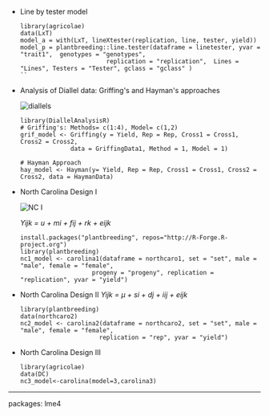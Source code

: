 

- Line by tester model
  ```
  library(agricolae)
  data(LxT)
  model_a = with(LxT, lineXtester(replication, line, tester, yield))
  model_p = plantbreeding::line.tester(dataframe = linetester, yvar = "trait1",  genotypes = "genotypes", 
                          replication = "replication",  Lines = "Lines", Testers = "Tester", gclass = "gclass" )
  ``
- Analysis of Diallel data: Griffing's and Hayman's approaches

  ![diallels](https://github.com/lagvier/R4A/blob/master/images/diallels.PNG)
  ```
  library(DiallelAnalysisR)
  # Griffing's: Methods= c(1:4), Model= c(1,2)
  grif_model <- Griffing(y = Yield, Rep = Rep, Cross1 = Cross1, Cross2 = Cross2, 
                data = GriffingData1, Method = 1, Model = 1)
  
  # Hayman Approach
  hay_model <- Hayman(y= Yield, Rep = Rep, Cross1 = Cross1, Cross2 = Cross2, data = HaymanData)

  ````
- North Carolina Design I

  ![NC I](https://github.com/lagvier/R4A/blob/master/images/nc1.PNG)
  
  _Yijk = u + mi + fij + rk + eijk_
  ```
  install.packages("plantbreeding", repos="http://R-Forge.R-project.org")
  library(plantbreeding)
  nc1_model <- carolina1(dataframe = northcaro1, set = "set", male = "male", female = "female", 
                      progeny = "progeny", replication = "replication", yvar = "yield")
  ```
- North Carolina Design II
  _Yijk = μ + si + dj + iij + eijk_

  ```
  library(plantbreeding)
  data(northcaro2)
  nc2_model <- carolina2(dataframe = northcaro2, set = "set", male = "male", female = "female",
                        replication = "rep", yvar = "yield")
  ```
  
- North Carolina Design III
  ```
  library(agricolae)
  data(DC)
  nc3_model<-carolina(model=3,carolina3)  
  ```


---
packages: lme4
